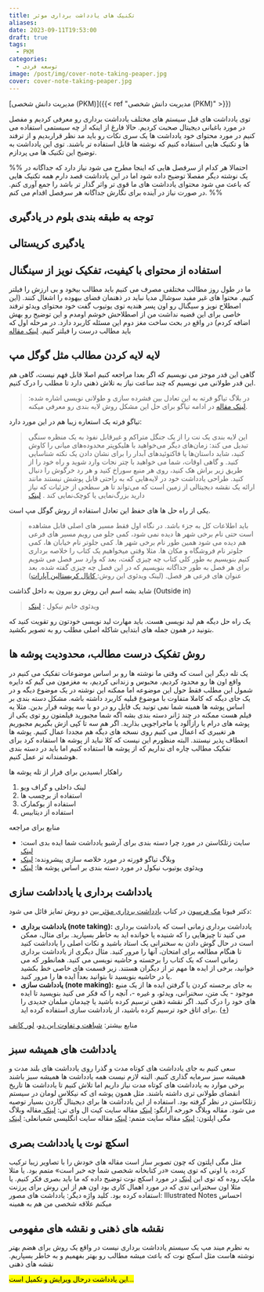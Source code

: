 ```yaml
---
title: تکنیک های یادداشت برداری موثر
aliases: 
date: 2023-09-11T19:53:00
draft: true
tags:
  - PKM
categories:
  - توسعه فردی
image: /post/img/cover-note-taking-peaper.jpg
cover: cover-note-taking-peaper.jpg
---
```

[مدیریت دانش شخصی (PKM)]({{< ref "مدیریت دانش شخصی (PKM)" >}})

توی یادداشت های قبل سیستم های مختلف یادداشت برداری رو معرفی کردیم و مفصل در مورد باغبانی دیجیتال صحبت کردیم. حالا فارغ از اینکه از چه سیستمی استفاده می کنیم در مورد محتوای خود یادداشت ها یک سری نکات رو باید مد نظر قراربدیم و از ترفند ها و تکنیک هایی استفاده کنیم که نوشته ها قابل استفاده تر باشند. توی این یادداشت به توضیح این تکنیک ها می پردازم.

%%
احتمالا هر کدام از سرفصل هایی که اینجا مطرح می شود نیاز دارد که جداگانه در یک نوشته دیگر مفصلا توضیح داده شود اما در این یادداشت قصد دارم همه تکنیک هایی که باعث می شود محتوای یادداشت های ما قوی تر واثر گذار تر باشد را جمع آوری کنم. در صورت نیاز در آینده برای نگارش جداگانه هر سرفصل اقدام می کنم.
%%

## توجه به طبقه بندی بلوم در یادگیری

## یادگیری کریستالی


## استفاده از محتوای با کیفیت، تفکیک نویز از سینگنال
ما در طول روز مطالب مختلفی مصرف می کنیم باید مطالب بیخود و بی ارزش را فیلتر کنیم. محتوا های غیر مفید سوشال مدیا نباید در ذهنمان فضای بیهوده را اشغال کنند. (این اصطلاح نویز و سیگنال رو اون پسر هندیه توی یوتیوب گفت خود محتوای ویدئو ترفند خاصی برای این قضیه نداشت من از اصطلاحش خوشم اومدم و این توضیح رو بهش اضافه کردم)
در واقع در بحث ساخت مغز دوم این مسئله کاربرد دارد. در مرحله اول که باید مطالب درست را فیلتر کنیم. [لینک مقاله](https://workflowy.com/systems/build-a-second-brain/)

## لایه لایه کردن مطالب مثل گوگل مپ
گاهی این قدر موجز می نویسیم که اگر بعدا مراجعه کنیم اصلا قابل فهم نیست، گاهی هم این قدر طولانی می نویسیم که چند ساعت نیاز به تلاش ذهنی دارد تا مطلب را درک کنیم.
> در بلاگ تیاگو فرته به این تعادل بین فشرده سازی و طولانی نویسی اشاره شده: [لینک مقاله](https://fortelabs.com/blog/progressive-summarization-a-practical-technique-for-designing-discoverable-notes/)
> در ادامه تیاگو برای حل این مشکل روش لایه بندی رو معرفی میکنه. 

تیاگو فرته یک استعاره زیبا هم در این مورد دارد:
> این لایه بندی یک نت را از یک جنگل متراکم و غیرقابل نفوذ به یک منظره سنگی تبدیل می کند: زمان‌های دیگر می‌خواهید با هلیکوپتر محدوده‌های میانی را کاوش کنید، شاید داستان‌ها یا فاکتوئیدهای آبدار را برای نشان دادن یک نکته شناسایی کنید. و گاهی اوقات، شما می خواهید با چتر نجات وارد شوید و راه خود را از طریق زیر براش هک کنید، روی هر منبع سوراخ کنید و هر رد خرگوش را دنبال کنید. طراحی یادداشت خود در لایه‌هایی که به راحتی قابل پوشش نیستند مانند ارائه یک نقشه دیجیتالی از زمین است که می‌تواند تا هر سطحی از جزئیات که نیاز دارید بزرگ‌نمایی یا کوچک‌نمایی کند . [لینک](https://medium.com/praxis-blog/how-to-use-evernote-for-your-creative-workflow-f048f0aa3ed1) 


یکی از راه حل ها های حفظ این تعادل استفاده از روش گوگل مپ است.
> باید اطلاعات کل به جزء باشد. در نگاه اول فقط مسیر های اصلی قابل مشاهده است حتی نام برخی شهر ها دیده نمی شود، کمی جلو می رویم مسیر های فرعی هم دیده می شود همین طور نام برخی شهر ها. کمی جلوتر نام خیابان ها، کمی جلوتر نام فروشگاه و مکان ها. مثلا وقتی میخواهیم یک کتاب را خلاصه برداری کنیم بنویسیم به طور کلی کتاب چه چیزی گفت، بعد که وارد سر فصل می شویم برای هر فصل به طور جداگانه بنویسیم که در این فصل چه چیزی گفته شده. بعد عنوان های فرعی هر فصل. (لینک ویدئوی این روش:[ کانال کریستالین آپارات](https://www.aparat.com/v/7xD1h))




شاید بشه اسم این روش رو بیرون به داخل گذاشت (Outside in)
> ویدئوی خانم نیکول : [لینک](https://notes.nicolevanderhoeven.com/Learning+in+public)

یک راه حل دیگه هم لید نویسی هست. باید مهارت لید نویسی خودتون رو تقویت کنید که بتونید در همون جمله های ابتدایی شاکله اصلی مطلب رو به تصویر بکشید.




## روش تفکیک درست مطالب، محدودیت پوشه ها
یک تله دیگر این است که وقتی ما نوشته ها رو بر اساس موضوعات تفکیک می کنیم در واقع اون ها رو محدود کردیم، محبوس و زندانی کردیم، به مغزمون می گیم که دایره شمول این مطلب فقط حول این موضوعه اما ممکنه این نوشته در یک موضوع دیگه و در یک جای دیگه که کاملا متفاوت با موضوع قبلیه کاربرد داشته باشه. مشکل دسته بندی بر اساس پوشه ها همینه شما نمی تونید یک فایل رو در دو یا سه پوشه قرار بدین. مثلا یه فیلم هست ممکنه در چند ژانر دسته بندی بشه اگه شما مجبورید فیلمتون رو توی یکی از پوشه های درام یا رازآلود یا ماجراجویی بذارید. اگر هم سه تا کپی ازش بگیریم مجبوریم هر تغییری که اعمال می کنیم روی نسخه های دیگه هم مجددا عمال کنیم. پوشه ها انعطاف پذیر نیستند. 
البته منظورم این نیست که کلا نباید از پوشه ها استفاده کرد برای تفکیک مطالب چاره ای نداریم که از پوشه ها استفاده کنیم اما باید در دسته بندی هوشمندانه تر عمل کنیم.

راهکار ابسیدین برای فرار از تله پوشه ها
1. لینک داخلی و گراف ویو
2. استفاده از برچسب ها
3. استفاده از بوکمارک
4. استفاده از دیتابیس

منابع برای مراجعه
- سایت زتلکاستن در مورد چرا دسته بندی برای آرشیو یادداشت شما ایده بدی است: [لینک](https://zettelkasten.de/posts/no-categories/)
- وبلاگ تیاگو فورته در مورد خلاصه سازی پیشرونده: [لینک](https://fortelabs.com/blog/progressive-summarization-a-practical-technique-for-designing-discoverable-notes/)
- ویدئوی یوتیوب نیکول در مورد دسته بندی بر اساس پوشه ها: [لینک](https://www.youtube.com/watch?v=vS-b_RUtL1A)


## یادداشت برداری یا یادداشت سازی
دکتر فیونا [مک فرسون](https://www.amazon.com/stores/author/B0034OX4L6/about?ingress=0&visitId=5056e2dc-ad36-404e-8c3e-7fad8cb9f3af) در کتاب [یادداشت برداری مؤثر ](https://www.amazon.com/Effective-Notetaking-Study-Skills-McPherson/dp/1927166527/?_encoding=UTF8&pd_rd_w=FX4Jw&content-id=amzn1.sym.579192ca-1482-4409-abe7-9e14f17ac827&pf_rd_p=579192ca-1482-4409-abe7-9e14f17ac827&pf_rd_r=131-9099291-0023604&pd_rd_wg=EQplC&pd_rd_r=4ca40121-a196-46f4-970d-b47a01931f3d&ref_=aufs_ap_sc_dsk)بین دو روش تمایز قائل می شود:
- **یادداشت برداری (note taking):**  یادداشت برداری زمانی است که یادداشت برداری می کنید تا چیزهایی را که شنیده یا خوانده اید به خاطر بسپارید. برای مثال، ممکن است در حال گوش دادن به سخنرانی یک استاد باشید و نکات اصلی را یادداشت کنید تا هنگام مطالعه برای امتحان، آنها را مرور کنید. مثال دیگری از یادداشت برداری زمانی است که یک کتاب را برجسته و حاشیه نویسی می کنید. همانطور که می خوانید، برخی از ایده ها مهم تر از دیگران هستند. زیر قسمت های خاصی خط بکشید یا در حاشیه بنویسید تا بتوانید بعداً ایده ها را مرور کنید.
- **یادداشت سازی (note making):** به جای برجسته کردن یا گرفتن ایده ها از یک منبع موجود - یک متن، سخنرانی، ویدئو، و غیره -، آنچه را که فکر می کنید بنویسید تا ایده های خود را درک کنید. اگر نقشه ذهنی ترسیم کرده باشید یا چیدمان مبلمان جدیدی را برای اتاق خود ترسیم کرده باشید، از یادداشت سازی استفاده کرده اید. ([+](https://jarango.com/2023/01/26/note-taking-and-note-making/))

منابع بیشتر: [شباهت و تفاوت این دو](https://bscholarly.com/differences-between-note-taking-and-note-making/)، [لور کانف](https://nesslabs.com/from-note-taking-to-note-making)




## یادداشت های همیشه سبز
سعی کنیم به جای یادداشت های کوتاه مدت و گذرا روی یادداشت های بلند مدت و همیشه سبز سرمایه گذاری کنیم. البته لازم نیست  همه یادداشت ها همیشه سبز باشند برخی موارد به یادداشت های کوتاه مدت نیاز داریم اما تلاش کنیم تا یادداشت ها تاریخ انقضای طولانی تری داشته باشند.
مثل همون پوشه ای که نیکلاس لومان در سیستم زتلکاستن در نظر گرفته بود. استفاده از این یادداشت ها برای دیجیتال گاردن بسیار توصیه می شود.
مقاله وبلاگ خورخه آرانگو: [لینک](https://jarango.com/2023/02/02/evergreen-notes/)
مقاله سایت کیت ال وای تی: [لینک ](https://notes.linkingyourthinking.com/Cards/Evergreen+notes#Evergreen+notes)
مقاله وبلاگ مگی اپلتون: [لینک](https://maggieappleton.com/evergreens)
مقاله سایت متمم: [لینک](https://motamem.org/%D9%85%D8%AD%D8%AA%D9%88%D8%A7%DB%8C-%D9%87%D9%85%DB%8C%D8%B4%D9%87-%D8%B3%D8%A8%D8%B2-%DA%86%DB%8C%D8%B3%D8%AA/)
مقاله سایت انگلیسی شعبانعلی: [لینک](https://webmindset.net/evergreen-content-may-need-content-strategy/)


## اسکچ نوت یا یادداشت بصری
مثل مگی اپلتون که چون تصویر ساز است مقاله های خودش را با تصاویر زیبا ترکیب کرده. یا اونی که توی پست «در کتابخانه شخصی شما چه خبر است» متمم بود. یا مثلا مایک روده که توی این [لینک](https://rohdesign.com/sketchnotes) در مورد اسکچ نوت توضیح داده که ما باید بصری فکر کنیم. یا مثلا اون سخنرانی تدی که در مورد اهمال کاری بود اون هم از این روش برای پرزنت استفاده کرده بود.
کلید واژه دیگر: یادداشت های مصور: Illustrated Notes
احساس میکنم علاقه شخصی من هم به همینه

## نقشه های ذهنی و نقشه های مفهومی
به نظرم میند مپ یک سیستم یادداشت برداری نیست در واقع یک روش برای هضم بهتر نوشته هاست مثل اسکچ نوت که باعث میشه مطالب رو بهتر بفهمیم و به خاطر بسپاریم. 
نقشه های ذهنی



<mark>این یادداشت درحال ویرایش و تکمیل است...</mark>